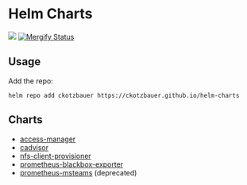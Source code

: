 # Helm Charts

[![](https://github.com/ckotzbauer/helm-charts/workflows/Release%20Charts/badge.svg?branch=master)](https://github.com/ckotzbauer/helm-charts/actions)
[![Mergify Status][mergify-status]][mergify]

[mergify]: https://mergify.io
[mergify-status]: https://img.shields.io/endpoint.svg?url=https://gh.mergify.io/badges/ckotzbauer/helm-charts&style=flat-square

## Usage

Add the repo:

```
helm repo add ckotzbauer https://ckotzbauer.github.io/helm-charts
```

## Charts

- [access-manager](https://github.com/ckotzbauer/helm-charts/tree/master/charts/access-manager)
- [cadvisor](https://github.com/ckotzbauer/helm-charts/tree/master/charts/cadvisor)
- [nfs-client-provisioner](https://github.com/ckotzbauer/helm-charts/tree/master/charts/nfs-client-provisioner)
- [prometheus-blackbox-exporter](https://github.com/ckotzbauer/helm-charts/tree/master/charts/prometheus-blackbox-exporter)
- [prometheus-msteams](https://github.com/ckotzbauer/helm-charts/tree/master/charts/prometheus-msteams) (deprecated)
